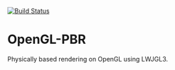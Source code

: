 [![Build Status](https://travis-ci.org/mcmacker4/OpenGL-PBR.svg?branch=master)](https://travis-ci.org/mcmacker4/OpenGL-PBR)
# OpenGL-PBR
Physically based rendering on OpenGL using LWJGL3.